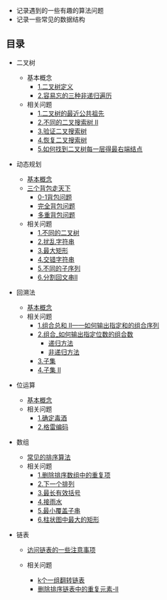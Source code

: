 + 记录遇到的一些有趣的算法问题
+ 记录一些常见的数据结构

## 目录

+ 二叉树
  
  + 基本概念
    + [1.二叉树定义](./binary_tree.md/#二叉树定义)
    + [2.容易忘的三种非递归遍历](./binary_tree.md/#二叉树的三种非递归遍历)
  + 相关问题
    + [1.二叉树的最近公共祖先](./The_nearest_common_ancestor.md)
    + [2.不同的二叉搜索树 II](./different_binary_tree_two.md)
    + [3.验证二叉搜索树](./binary_tree.md/#验证二叉搜索树)
    + [4.恢复二叉搜索树](./binary_tree.md/#恢复二叉搜索树)
    + [5.如何找到二叉树每一层得最右端结点](./binary_tree.md/#如何找到二叉树每一层得最右端结点)
+ 动态规划

  + [基本概念](./Dynamic_Programming.md/#动态规划概念)
  + [三个背包走天下](./Dynamic_Programming.md/#0-1背包问题)
    + [0-1背包问题](./Dynamic_Programming.md/#0-1背包问题)
    + [完全背包问题](./Dynamic_Programming.md/#完全背包问题)
    + [多重背包问题](./Dynamic_Programming.md/#多重背包问题)
  + 相关问题
    + [1.不同的二叉树](./different_binary.md)
    + [2.扰乱字符串](./Scrambling_string.md)
    + [3.最大矩形](./max_rectangular.md)
    + [4.交错字符串](./Interlaced_string.md)
    + [5.不同的子序列](./Dynamic_Programming.md/#不同的子序列)
    + [6.分割回文串II](./Dynamic_Programming.md/#分割回文串II)
+ 回溯法
  + [基本概念](./backtrack.md/#回溯法)
  + 相关问题
    + [1.组合总和 II——如何输出指定和的组合序列](./backtrack.md/#组合总和_如何输出指定和的组合序列)
    + [2.组合_如何输出指定位数的组合数](./backtrack.md/#组合_如何输出指定位数的组合数)
      + [递归方法](./backtrack.md/#递归方法)
      + [非递归方法](./backtrack.md/#非递归方法)
    + [3.子集](./backtrack.md/#子集)
    + [4.子集 II](./backtrack.md/#子集-二)

+ 位运算
  + [基本概念](./bit_operation.md)
  + 相关问题
    + [1.确定毒酒](./bit_operation.md/#确定毒酒)
    + [2.格雷编码](./bit_operation.md/#格雷编码)

+ 数组
  + [常见的排序算法](./array.md/#数组)
  + 相关问题
    + [1.删除排序数组中的重复项](./array.md/#删除排序数组中的重复项)
    + [2.下一个排列](./array.md/#下一个排列)
    + [3.最长有效括号](./array.md/#最长有效括号)
    + [4.接雨水](./array.md/#接雨水)
    + [5.最小覆盖子串](./array.md/#最小覆盖子串)
    + [6.柱状图中最大的矩形](./array.md/#柱状图中最大的矩形)

+ 链表

  + [访问链表的一些注意事项](./list.md/#访问链表的一些注意事项)

  + 相关问题

    + [k个一组翻转链表](./list.md/#k个一组翻转链表)
    + [删除排序链表中的重复元素-II](./list.md/#删除排序链表中的重复元素-II)

    

